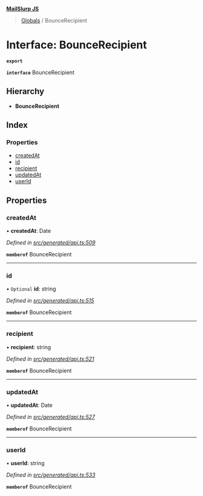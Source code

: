 **[MailSlurp JS](../README.md)**

> [Globals](../README.md) / BounceRecipient

# Interface: BounceRecipient

**`export`** 

**`interface`** BounceRecipient

## Hierarchy

* **BounceRecipient**

## Index

### Properties

* [createdAt](bouncerecipient.md#createdat)
* [id](bouncerecipient.md#id)
* [recipient](bouncerecipient.md#recipient)
* [updatedAt](bouncerecipient.md#updatedat)
* [userId](bouncerecipient.md#userid)

## Properties

### createdAt

•  **createdAt**: Date

*Defined in [src/generated/api.ts:509](https://github.com/mailslurp/mailslurp-client/blob/98c6efc/src/generated/api.ts#L509)*

**`memberof`** BounceRecipient

___

### id

• `Optional` **id**: string

*Defined in [src/generated/api.ts:515](https://github.com/mailslurp/mailslurp-client/blob/98c6efc/src/generated/api.ts#L515)*

**`memberof`** BounceRecipient

___

### recipient

•  **recipient**: string

*Defined in [src/generated/api.ts:521](https://github.com/mailslurp/mailslurp-client/blob/98c6efc/src/generated/api.ts#L521)*

**`memberof`** BounceRecipient

___

### updatedAt

•  **updatedAt**: Date

*Defined in [src/generated/api.ts:527](https://github.com/mailslurp/mailslurp-client/blob/98c6efc/src/generated/api.ts#L527)*

**`memberof`** BounceRecipient

___

### userId

•  **userId**: string

*Defined in [src/generated/api.ts:533](https://github.com/mailslurp/mailslurp-client/blob/98c6efc/src/generated/api.ts#L533)*

**`memberof`** BounceRecipient
